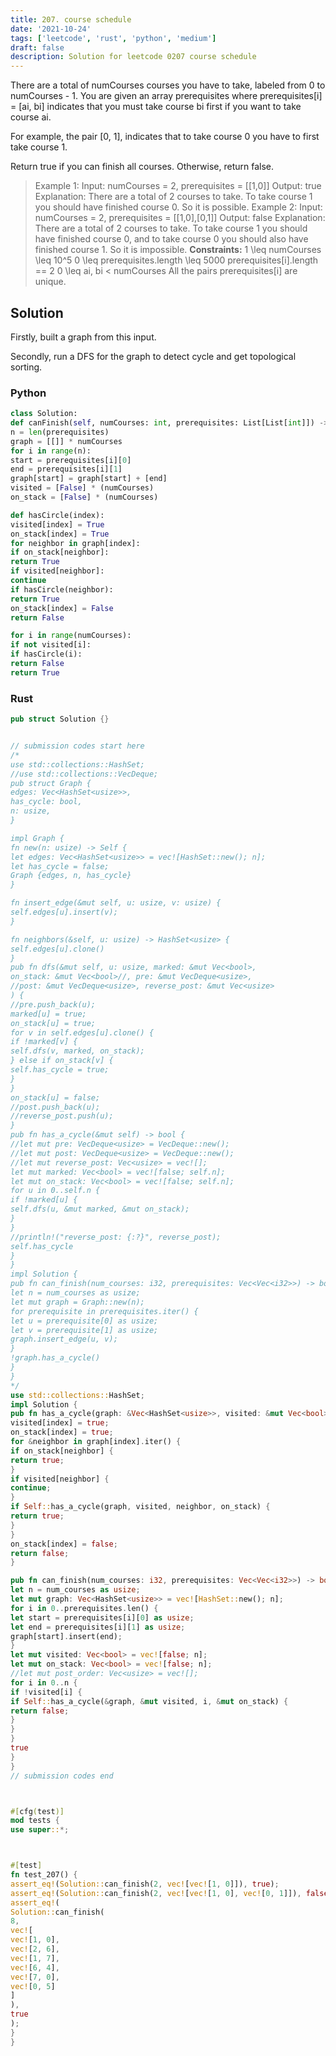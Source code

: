 ```yaml
---
title: 207. course schedule
date: '2021-10-24'
tags: ['leetcode', 'rust', 'python', 'medium']
draft: false
description: Solution for leetcode 0207 course schedule
---
```




There are a total of numCourses courses you have to take, labeled from 0 to numCourses - 1. You are given an array prerequisites where prerequisites[i] <TeX>=</TeX> [ai, bi] indicates that you must take course bi first if you want to take course ai.



For example, the pair [0, 1], indicates that to take course 0 you have to first take course 1.



Return true if you can finish all courses. Otherwise, return false.



>   Example 1:
>   Input: numCourses <TeX>=</TeX> 2, prerequisites <TeX>=</TeX> [[1,0]]
>   Output: true
>   Explanation: There are a total of 2 courses to take.
>   To take course 1 you should have finished course 0. So it is possible.
>   Example 2:
>   Input: numCourses <TeX>=</TeX> 2, prerequisites <TeX>=</TeX> [[1,0],[0,1]]
>   Output: false
>   Explanation: There are a total of 2 courses to take.
>   To take course 1 you should have finished course 0, and to take course 0 you should also have finished course 1. So it is impossible.
**Constraints:**
>   	1 <TeX>\leq</TeX> numCourses <TeX>\leq</TeX> 10^5
>   	0 <TeX>\leq</TeX> prerequisites.length <TeX>\leq</TeX> 5000
>   	prerequisites[i].length <TeX>=</TeX><TeX>=</TeX> 2
>   	0 <TeX>\leq</TeX> ai, bi < numCourses
>   	All the pairs prerequisites[i] are unique.


## Solution
Firstly, built a graph from this input.

Secondly, run a DFS for the graph to detect cycle and get topological sorting.



### Python
```python
class Solution:
def canFinish(self, numCourses: int, prerequisites: List[List[int]]) -> bool:
n = len(prerequisites)
graph = [[]] * numCourses
for i in range(n):
start = prerequisites[i][0]
end = prerequisites[i][1]
graph[start] = graph[start] + [end]
visited = [False] * (numCourses)
on_stack = [False] * (numCourses)

def hasCircle(index):
visited[index] = True
on_stack[index] = True
for neighbor in graph[index]:
if on_stack[neighbor]:
return True
if visited[neighbor]:
continue
if hasCircle(neighbor):
return True
on_stack[index] = False
return False

for i in range(numCourses):
if not visited[i]:
if hasCircle(i):
return False
return True
```


### Rust
```rust
pub struct Solution {}


// submission codes start here
/*
use std::collections::HashSet;
//use std::collections::VecDeque;
pub struct Graph {
edges: Vec<HashSet<usize>>,
has_cycle: bool,
n: usize,
}

impl Graph {
fn new(n: usize) -> Self {
let edges: Vec<HashSet<usize>> = vec![HashSet::new(); n];
let has_cycle = false;
Graph {edges, n, has_cycle}
}

fn insert_edge(&mut self, u: usize, v: usize) {
self.edges[u].insert(v);
}

fn neighbors(&self, u: usize) -> HashSet<usize> {
self.edges[u].clone()
}
pub fn dfs(&mut self, u: usize, marked: &mut Vec<bool>,
on_stack: &mut Vec<bool>//, pre: &mut VecDeque<usize>,
//post: &mut VecDeque<usize>, reverse_post: &mut Vec<usize>
) {
//pre.push_back(u);
marked[u] = true;
on_stack[u] = true;
for v in self.edges[u].clone() {
if !marked[v] {
self.dfs(v, marked, on_stack);
} else if on_stack[v] {
self.has_cycle = true;
}
}
on_stack[u] = false;
//post.push_back(u);
//reverse_post.push(u);
}
pub fn has_a_cycle(&mut self) -> bool {
//let mut pre: VecDeque<usize> = VecDeque::new();
//let mut post: VecDeque<usize> = VecDeque::new();
//let mut reverse_post: Vec<usize> = vec![];
let mut marked: Vec<bool> = vec![false; self.n];
let mut on_stack: Vec<bool> = vec![false; self.n];
for u in 0..self.n {
if !marked[u] {
self.dfs(u, &mut marked, &mut on_stack);
}
}
//println!("reverse_post: {:?}", reverse_post);
self.has_cycle
}
}
impl Solution {
pub fn can_finish(num_courses: i32, prerequisites: Vec<Vec<i32>>) -> bool {
let n = num_courses as usize;
let mut graph = Graph::new(n);
for prerequisite in prerequisites.iter() {
let u = prerequisite[0] as usize;
let v = prerequisite[1] as usize;
graph.insert_edge(u, v);
}
!graph.has_a_cycle()
}
}
*/
use std::collections::HashSet;
impl Solution {
pub fn has_a_cycle(graph: &Vec<HashSet<usize>>, visited: &mut Vec<bool>, index: usize, on_stack: &mut Vec<bool>) -> bool {
visited[index] = true;
on_stack[index] = true;
for &neighbor in graph[index].iter() {
if on_stack[neighbor] {
return true;
}
if visited[neighbor] {
continue;
}
if Self::has_a_cycle(graph, visited, neighbor, on_stack) {
return true;
}
}
on_stack[index] = false;
return false;
}

pub fn can_finish(num_courses: i32, prerequisites: Vec<Vec<i32>>) -> bool {
let n = num_courses as usize;
let mut graph: Vec<HashSet<usize>> = vec![HashSet::new(); n];
for i in 0..prerequisites.len() {
let start = prerequisites[i][0] as usize;
let end = prerequisites[i][1] as usize;
graph[start].insert(end);
}
let mut visited: Vec<bool> = vec![false; n];
let mut on_stack: Vec<bool> = vec![false; n];
//let mut post_order: Vec<usize> = vec![];
for i in 0..n {
if !visited[i] {
if Self::has_a_cycle(&graph, &mut visited, i, &mut on_stack) {
return false;
}
}
}
true
}
}
// submission codes end



#[cfg(test)]
mod tests {
use super::*;



#[test]
fn test_207() {
assert_eq!(Solution::can_finish(2, vec![vec![1, 0]]), true);
assert_eq!(Solution::can_finish(2, vec![vec![1, 0], vec![0, 1]]), false);
assert_eq!(
Solution::can_finish(
8,
vec![
vec![1, 0],
vec![2, 6],
vec![1, 7],
vec![6, 4],
vec![7, 0],
vec![0, 5]
]
),
true
);
}
}

```

